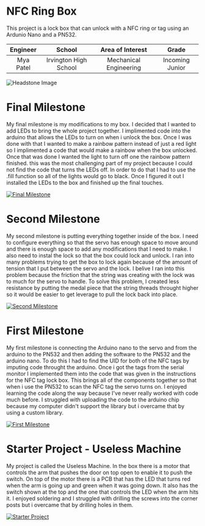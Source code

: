 ﻿# NFC Ring Box
This project is a lock box that can unlock with a NFC ring or tag using an Ardunio Nano and a PN532.

| **Engineer** | **School** | **Area of Interest** | **Grade** |
|:--:|:--:|:--:|:--:|
| Mya Patel | Irvington High School | Mechanical Engineering | Incoming Junior

![Headstone Image](https://lh3.googleusercontent.com/pw/AM-JKLXRWiQh70-bYwbIWckE6twj6yu88aGXqqFCU7loSs1xke6m9tPij7RRvKwKxRAWtjmV79PpDRyHhKNP29SBD-wseCzDDIrMZAXmhjaCZdLwDpPmJo5C7-PQ5FTPAi9TP4JkfB4a5L5-fH1jEu_MP86U=w515-h686-no?authuser=0)
  
# Final Milestone
My final milestone is my modifications to my box. I decided that I wanted to add LEDs to bring the whole project together. I implimented code into the arduino that allows the LEDs to turn on when i unlock the box. Once I was done with that I wanted to make a rainbow pattern instead of just a red light so I implimented a code that would make a rainbow when the box unlocked. Once that was done I wanted the light to turn off one the rainbow pattern finished. this was the most challenging part of my project because I could not find the code that turns the LEDs off. In order to do that I had to use the .fill function so all of the lights would go to black. Once I figured it out I installed the LEDs to the box and finished up the final touches. 

[![Final Milestone](https://res.cloudinary.com/marcomontalbano/image/upload/v1612573869/video_to_markdown/images/youtube--F7M7imOVGug-c05b58ac6eb4c4700831b2b3070cd403.jpg )](https://www.youtube.com/watch?v=F7M7imOVGug&feature=emb_logo "Final Milestone")

# Second Milestone
My second milestone is putting everything together inside of the box. I need to configure everything so that the servo has enough space to move around and there is enough space to add any modifications that I need to make. I also need to instal the lock so that the box could lock and unlock. I ran into many problems trying to get the box to lock again because of the amount of tension that I put between the servo and the lock. I belive I ran into this problem because the friction that the string was creating with the lock was to much for the servo to handle. To solve this problem, I created less resistance by putting the medal piece that the string threads throught higher so it would be easier to get leverage to pull the lock back into place. 

[![Second Milestone](https://img.youtube.com/vi/ykZ-DmmCO0I/maxresdefault.jpg)]([https://www.youtube.com/watch?v=y3VAmNlER5Y&feature=emb_logo](https://www.youtube.com/watch?v=ykZ-DmmCO0I) "Second Milestone")

# First Milestone
My first milestone is connecting the Arduino nano to the servo and from the arduino to the PN532 and then adding the software to the PN532 and the arduino nano. To do this I had to find the UID for both of the NFC tags by imputing code throught the arduino. Once i got the tags from the serial monitor I implemented them into the code that was given in the instructions for the NFC tag lock box. This brings all of the components together so that when i use the PN532 to scan the NFC tag the servo turns on. I enjoyed learning the code along the way because I've never really worked with code much before. I struggled with uploading the code to the arduino chip because my computer didn't support the library but i overcame that by using a custom library.


[![First Milestone](https://img.youtube.com/vi/2mGkNd5RJp4/maxresdefault.jpg)](https://www.youtube.com/watch?v=2mGkNd5RJp4 "First Milestone")

# Starter Project - Useless Machine
My project is called the Useless Machine. In the box there is a motor that controls the arm that pushes the door on top open to enable it to push the switch. On top of the motor there is a PCB that has the LED that turns red when the arm is going up and green when it was going down. It also has the switch shown at the top and the one that controls the LED when the arm hits it. I enjoyed soldering and I struggled with drilling the screws into the corner posts but i overcame that by drilling holes in them.

[![Starter Project](https://img.youtube.com/vi/XSbWDg1WIhI/maxresdefault.jpg)](https://www.youtube.com/watch?v=XSbWDg1WIhI "Starter Project")
